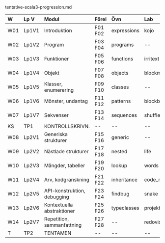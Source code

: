 tentative-scala3-progression.md

| W   | Lp V  | Modul                             | Förel   | Övn         | Lab           |
|:----|:------|:----------------------------------|:--------|:------------|:--------------|
| W01 | Lp1V1 | Introduktion                      | F01 F02 | expressions | kojo          |
| W02 | Lp1V2 | Program                           | F03 F04 | programs    | --            |
| W03 | Lp1V3 | Funktioner                        | F05 F06 | functions   | irritext      |
| W04 | Lp1V4 | Objekt                            | F07 F08 | objects     | blockmole     |
| W05 | Lp1V5 | Klasser, enumerering              | F09 F10 | classes     | --            |
| W06 | Lp1V6 | Mönster, undantag                 | F11 F12 | patterns    | blockbattle   |
| W07 | Lp1V7 | Sekvenser                         | F13 F14 | sequences   | shuffle       |
| KS  | TP1   | KONTROLLSKRIVN.                   | --      | --          | --            |
| W08 | Lp2V1 | Generiska strukturer              | F15 F16 | generic     | --            |
| W09 | Lp2V2 | Nästlade strukturer               | F17 F18 | nested      | life          |
| W10 | Lp2V3 | Mängder, tabeller                 | F19 F20 | lookup      | words         |
| W11 | Lp2V4 | Arv, kodgranskning                | F21 F22 | inheritance | code_review   |
| W12 | Lp2V5 | API-konstruktion, debugging       | F23 F24 | findbug     | snake         |
| W13 | Lp2V6 | Kontextuella abstraktioner        | F25 F26 | typeclasses | projektarbete |
| W14 | Lp2V7 | Repetition, sammanfattning        | F27 F28 | --          | redovisning   |
| T   | TP2   | TENTAMEN                          | --      | --          | --            |